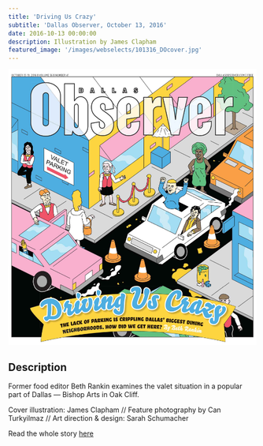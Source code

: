 ```yaml
---
title: 'Driving Us Crazy'
subtitle: 'Dallas Observer, October 13, 2016'
date: 2016-10-13 00:00:00
description: Illustration by James Clapham
featured_image: '/images/webselects/101316_DOcover.jpg'
---
```


![](/images/webselects/101316_DOcover.jpg)

## Description

Former food editor Beth Rankin examines the valet situation in a popular part of Dallas — Bishop Arts in Oak Cliff. 

Cover illustration: James Clapham  // Feature photography by Can Turkyilmaz // Art direction & design: Sarah Schumacher

Read the whole story [here](https://www.dallasobserver.com/restaurants/driving-us-crazy-parking-leads-to-headaches-in-dallas-biggest-dining-neighborhoods-8779800)